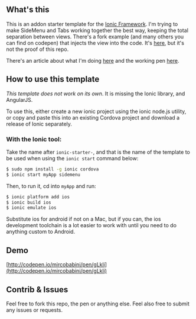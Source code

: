 ## What's this
This is an addon starter template for the [Ionic Framework](http://ionicframework.com/).
I'm trying to make SideMenu and Tabs working together the best way, keeping the total separation between views. There's a fork example (and many others you can find on codepen) that injects the view into the <tab> code. It's [here](http://codepen.io/benallfree/pen/JLehx), but it's not the proof of this repo.

There's an article about what I'm doing [here](http://codepen.io/mircobabini/developer/ionic-sidemenu-tabs) and the working pen [here](http://codepen.io/mircobabini/pen/gLkli).


## How to use this template

*This template does not work on its own*. It is missing the Ionic library, and AngularJS.

To use this, either create a new ionic project using the ionic node.js utility, or copy and paste this into an existing Cordova project and download a release of Ionic separately.

### With the Ionic tool:

Take the name after `ionic-starter-`, and that is the name of the template to be used when using the `ionic start` command below:

```bash
$ sudo npm install -g ionic cordova
$ ionic start myApp sidemenu
```

Then, to run it, cd into `myApp` and run:

```bash
$ ionic platform add ios
$ ionic build ios
$ ionic emulate ios
```

Substitute ios for android if not on a Mac, but if you can, the ios development toolchain is a lot easier to work with until you need to do anything custom to Android.

## Demo
[http://codepen.io/mircobabini/pen/gLkli](http://codepen.io/mircobabini/pen/gLkli)

## Contrib & Issues
Feel free to fork this repo, the pen or anything else. Feel also free to submit any issues or requests.
